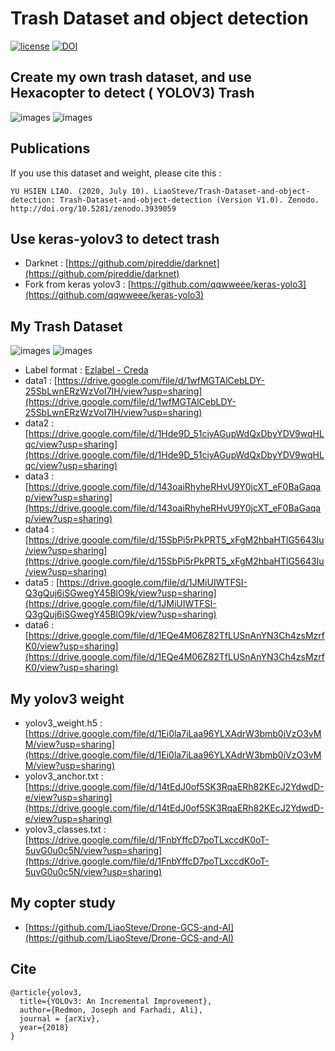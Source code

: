 # Trash Dataset and object detection
[![license](https://img.shields.io/github/license/mashape/apistatus.svg)](LICENSE)
[![DOI](https://zenodo.org/badge/DOI/10.5281/zenodo.3939059.svg)](https://doi.org/10.5281/zenodo.3939059)
## Create my own trash dataset, and use Hexacopter to detect ( YOLOV3) Trash 
![images](https://github.com/LiaoSteve/Trash-Dataset-and-object-detection/blob/master/result/result1.PNG)
![images](https://github.com/LiaoSteve/Trash-Dataset-and-object-detection/blob/master/result/result3.PNG)

## Publications
If you use this dataset and weight, please cite this : 
```
YU HSIEN LIAO. (2020, July 10). LiaoSteve/Trash-Dataset-and-object-detection: Trash-Dataset-and-object-detection (Version V1.0). Zenodo. http://doi.org/10.5281/zenodo.3939059
```
## Use keras-yolov3 to detect trash
* Darknet : [https://github.com/pjreddie/darknet](https://github.com/pjreddie/darknet)
* Fork from keras yolov3 : [https://github.com/qqwweee/keras-yolo3](https://github.com/qqwweee/keras-yolo3)
  
## My Trash Dataset
![images](https://github.com/LiaoSteve/Trash-Dataset-and-object-detection/blob/master/result/result5.PNG)
![images](https://github.com/LiaoSteve/Trash-Dataset-and-object-detection/blob/master/result/result4.PNG)
* Label format : [Ezlabel - Creda](https://www.aicreda.com/)
* data1 : [https://drive.google.com/file/d/1wfMGTAlCebLDY-25SbLwnERzWzVoI7IH/view?usp=sharing](https://drive.google.com/file/d/1wfMGTAlCebLDY-25SbLwnERzWzVoI7IH/view?usp=sharing)
* data2 : [https://drive.google.com/file/d/1Hde9D_51ciyAGupWdQxDbyYDV9wqHLqc/view?usp=sharing](https://drive.google.com/file/d/1Hde9D_51ciyAGupWdQxDbyYDV9wqHLqc/view?usp=sharing)
* data3 : [https://drive.google.com/file/d/143oaiRhyheRHvU9Y0jcXT_eF0BaGaqap/view?usp=sharing](https://drive.google.com/file/d/143oaiRhyheRHvU9Y0jcXT_eF0BaGaqap/view?usp=sharing)
* data4 : [https://drive.google.com/file/d/15SbPi5rPkPRT5_xFgM2hbaHTlG5643Iu/view?usp=sharing](https://drive.google.com/file/d/15SbPi5rPkPRT5_xFgM2hbaHTlG5643Iu/view?usp=sharing)
* data5 : [https://drive.google.com/file/d/1JMiUIWTFSI-Q3gQuj6iSGwegY45BlO9k/view?usp=sharing](https://drive.google.com/file/d/1JMiUIWTFSI-Q3gQuj6iSGwegY45BlO9k/view?usp=sharing)
* data6 : [https://drive.google.com/file/d/1EQe4M06Z82TfLUSnAnYN3Ch4zsMzrfK0/view?usp=sharing](https://drive.google.com/file/d/1EQe4M06Z82TfLUSnAnYN3Ch4zsMzrfK0/view?usp=sharing)
## My yolov3 weight
* yolov3_weight.h5 : [https://drive.google.com/file/d/1Ei0la7iLaa96YLXAdrW3bmb0iVzO3vMM/view?usp=sharing](https://drive.google.com/file/d/1Ei0la7iLaa96YLXAdrW3bmb0iVzO3vMM/view?usp=sharing)
* yolov3_anchor.txt : [https://drive.google.com/file/d/14tEdJ0of5SK3RqaERh82KEcJ2YdwdD-e/view?usp=sharing](https://drive.google.com/file/d/14tEdJ0of5SK3RqaERh82KEcJ2YdwdD-e/view?usp=sharing)
* yolov3_classes.txt : [https://drive.google.com/file/d/1FnbYffcD7poTLxccdK0oT-5uvG0u0c5N/view?usp=sharing](https://drive.google.com/file/d/1FnbYffcD7poTLxccdK0oT-5uvG0u0c5N/view?usp=sharing)
## My copter study
* [https://github.com/LiaoSteve/Drone-GCS-and-AI](https://github.com/LiaoSteve/Drone-GCS-and-AI)
## Cite
```
@article{yolov3,
  title={YOLOv3: An Incremental Improvement},
  author={Redmon, Joseph and Farhadi, Ali},
  journal = {arXiv},
  year={2018}
}
```
